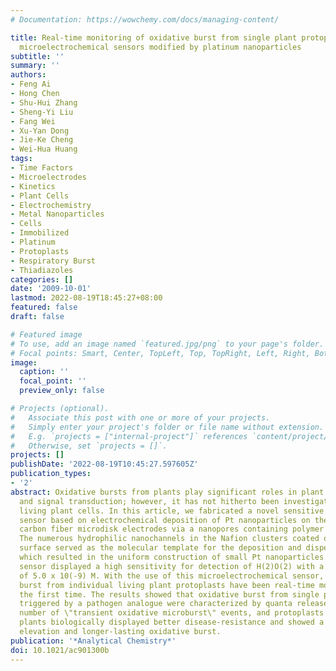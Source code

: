 ```yaml
---
# Documentation: https://wowchemy.com/docs/managing-content/

title: Real-time monitoring of oxidative burst from single plant protoplasts using
  microelectrochemical sensors modified by platinum nanoparticles
subtitle: ''
summary: ''
authors:
- Feng Ai
- Hong Chen
- Shu-Hui Zhang
- Sheng-Yi Liu
- Fang Wei
- Xu-Yan Dong
- Jie-Ke Cheng
- Wei-Hua Huang
tags:
- Time Factors
- Microelectrodes
- Kinetics
- Plant Cells
- Electrochemistry
- Metal Nanoparticles
- Cells
- Immobilized
- Platinum
- Protoplasts
- Respiratory Burst
- Thiadiazoles
categories: []
date: '2009-10-01'
lastmod: 2022-08-19T18:45:27+08:00
featured: false
draft: false

# Featured image
# To use, add an image named `featured.jpg/png` to your page's folder.
# Focal points: Smart, Center, TopLeft, Top, TopRight, Left, Right, BottomLeft, Bottom, BottomRight.
image:
  caption: ''
  focal_point: ''
  preview_only: false

# Projects (optional).
#   Associate this post with one or more of your projects.
#   Simply enter your project's folder or file name without extension.
#   E.g. `projects = ["internal-project"]` references `content/project/deep-learning/index.md`.
#   Otherwise, set `projects = []`.
projects: []
publishDate: '2022-08-19T10:45:27.597605Z'
publication_types:
- '2'
abstract: Oxidative bursts from plants play significant roles in plant disease defense
  and signal transduction; however, it has not hitherto been investigated on individual
  living plant cells. In this article, we fabricated a novel sensitive electrochemical
  sensor based on electrochemical deposition of Pt nanoparticles on the surface of
  carbon fiber microdisk electrodes via a nanopores containing polymer matrix, Nafion.
  The numerous hydrophilic nanochannels in the Nafion clusters coated on the electrode
  surface served as the molecular template for the deposition and dispersion of Pt,
  which resulted in the uniform construction of small Pt nanoparticles. The novel
  sensor displayed a high sensitivity for detection of H(2)O(2) with a detection limit
  of 5.0 x 10(-9) M. With the use of this microelectrochemical sensor, the oxidative
  burst from individual living plant protoplasts have been real-time monitored for
  the first time. The results showed that oxidative burst from single protoplasts
  triggered by a pathogen analogue were characterized by quanta release with a large
  number of \"transient oxidative microburst\" events, and protoplasts from the transgenic
  plants biologically displayed better disease-resistance and showed a distinguished
  elevation and longer-lasting oxidative burst.
publication: '*Analytical Chemistry*'
doi: 10.1021/ac901300b
---
```


